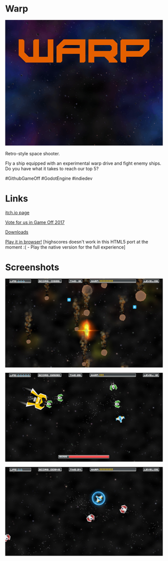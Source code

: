 # Warp
![alt text](https://raw.githubusercontent.com/GodotRobot/g2/master/media/cover.gif "Cover animation")

Retro-style space shooter.

Fly a ship equipped with an experimental warp drive and fight enemy ships. Do you have what it takes to reach our top 5?

#GithubGameOff #GodotEngine #indiedev

# Links
[itch.io page](https://godotrobot.itch.io/warp)

[Vote for us in Game Off 2017](https://itch.io/jam/game-off-2017/rate/199254)

[Downloads](https://github.com/GodotRobot/g2/releases/tag/1.0)

[Play it in browser!](https://godotrobot.github.io/g2) [highscores doesn't work in this HTML5 port at the moment :( - Play the native version for the full experience]

# Screenshots

![alt text](https://raw.githubusercontent.com/GodotRobot/g2/master/media/LiCcPV.jpg "Screenshot 1 - meteors warp")

![alt text](https://raw.githubusercontent.com/GodotRobot/g2/master/media/6NfcAS.jpg "Screenshot 2 - boss")

![alt text](https://raw.githubusercontent.com/GodotRobot/g2/master/media/%2BTu7Gx.jpg "Screenshot 2 - shield")
